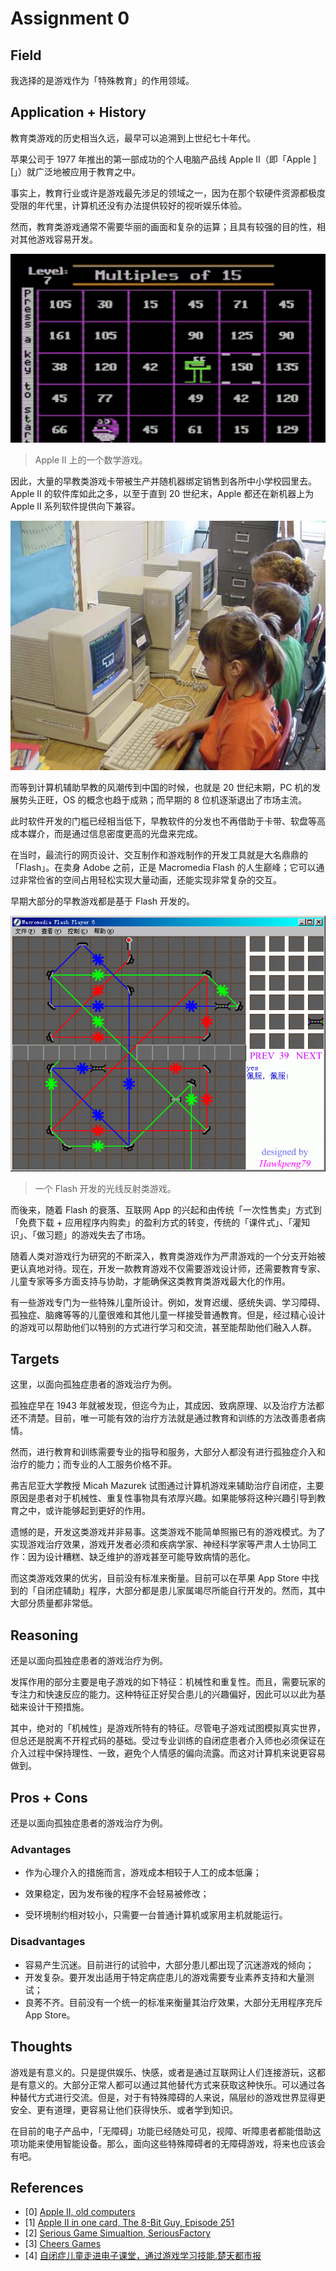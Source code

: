# Assignment 0

## Field 

我选择的是游戏作为「特殊教育」的作用领域。

## Application + History

教育类游戏的历史相当久远，最早可以追溯到上世纪七十年代。

苹果公司于 1977 年推出的第一部成功的个人电脑产品线 Apple II（即「Apple ][」）就广泛地被应用于教育之中。

事实上，教育行业或许是游戏最先涉足的领域之一，因为在那个软硬件资源都极度受限的年代里，计算机还没有办法提供较好的视听娱乐体验。

然而，教育类游戏通常不需要华丽的画面和复杂的运算；且具有较强的目的性，相对其他游戏容易开发。

![image-20200308155615560](submission.assets/image-20200308155615560.png)

> Apple II 上的一个数学游戏。

因此，大量的早教类游戏卡带被生产并随机器绑定销售到各所中小学校园里去。Apple II 的软件库如此之多，以至于直到 20 世纪末，Apple 都还在新机器上为 Apple II 系列软件提供向下兼容。

![image-20200308155419383](submission.assets/image-20200308155419383.png)

而等到计算机辅助早教的风潮传到中国的时候，也就是 20 世纪末期，PC 机的发展势头正旺，OS 的概念也趋于成熟；而早期的 8 位机逐渐退出了市场主流。

此时软件开发的门槛已经相当低下，早教软件的分发也不再借助于卡带、软盘等高成本媒介，而是通过信息密度更高的光盘来完成。

在当时，最流行的网页设计、交互制作和游戏制作的开发工具就是大名鼎鼎的「Flash」。在卖身 Adobe 之前，正是 Macromedia Flash 的人生巅峰；它可以通过非常俭省的空间占用轻松实现大量动画，还能实现非常复杂的交互。

早期大部分的早教游戏都是基于 Flash 开发的。

![Kagami39](submission.assets/Kagami39.png)

> 一个 Flash 开发的光线反射类游戏。

而後来，随着 Flash 的衰落、互联网 App 的兴起和由传统「一次性售卖」方式到「免费下载 + 应用程序内购卖」的盈利方式的转变，传统的「课件式」、「灌知识」、「做习题」的游戏失去了市场。

随着人类对游戏行为研究的不断深入，教育类游戏作为严肃游戏的一个分支开始被更认真地对待。现在，开发一款教育游戏不仅需要游戏设计师，还需要教育专家、儿童专家等多方面支持与协助，才能确保这类教育类游戏最大化的作用。

有一些游戏专门为一些特殊儿童所设计。例如，发育迟缓、感统失调、学习障碍、孤独症、脑瘫等等的儿童很难和其他儿童一样接受普通教育。但是，经过精心设计的游戏可以帮助他们以特别的方式进行学习和交流，甚至能帮助他们融入人群。

## Targets

这里，以面向孤独症患者的游戏治疗为例。

孤独症早在 1943 年就被发现，但迄今为止，其成因、致病原理、以及治疗方法都还不清楚。目前，唯一可能有效的治疗方法就是通过教育和训练的方法改善患者病情。

然而，进行教育和训练需要专业的指导和服务，大部分人都没有进行孤独症介入和治疗的能力；而专业的人工服务价格不菲。

弗吉尼亚大学教授 Micah Mazurek 试图通过计算机游戏来辅助治疗自闭症，主要原因是患者对于机械性、重复性事物具有浓厚兴趣。如果能够将这种兴趣引导到教育之中，或许能够起到更好的作用。

遗憾的是，开发这类游戏并非易事。这类游戏不能简单照搬已有的游戏模式。为了实现游戏治疗效果，游戏开发者必须和疾病学家、神经科学家等严肃人士协同工作：因为设计糟糕、缺乏维护的游戏甚至可能导致病情的恶化。

而这类游戏效果的优劣，目前没有标准来衡量。目前可以在苹果 App Store 中找到的「自闭症辅助」程序，大部分都是患儿家属竭尽所能自行开发的。然而，其中大部分质量都非常低。

## Reasoning

还是以面向孤独症患者的游戏治疗为例。

发挥作用的部分主要是电子游戏的如下特征：机械性和重复性。而且，需要玩家的专注力和快速反应的能力。这种特征正好契合患儿的兴趣偏好，因此可以以此为基础来设计干预措施。

其中，绝对的「机械性」是游戏所特有的特征。尽管电子游戏试图模拟真实世界，但总还是脱离不开程式码的基础。受过专业训练的自闭症患者介入师也必须保证在介入过程中保持理性、一致，避免个人情感的偏向流露。而这对计算机来说更容易做到。

## Pros + Cons

还是以面向孤独症患者的游戏治疗为例。

### Advantages

* 作为心理介入的措施而言，游戏成本相较于人工的成本低廉；

* 效果稳定，因为发布後的程序不会轻易被修改；

* 受环境制约相对较小，只需要一台普通计算机或家用主机就能运行。

### Disadvantages

* 容易产生沉迷。目前进行的试验中，大部分患儿都出现了沉迷游戏的倾向；
* 开发复杂。要开发出适用于特定病症患儿的游戏需要专业素养支持和大量测试；
* 良莠不齐。目前没有一个统一的标准来衡量其治疗效果，大部分无用程序充斥 App Store。

## Thoughts

游戏是有意义的。只是提供娱乐、快感，或者是通过互联网让人们连接游玩，这都是有意义的。大部分正常人都可以通过其他替代方式来获取这种快乐。可以通过各种替代方式进行交流。但是，对于有特殊障碍的人来说，隔层纱的游戏世界显得更安全、更有道理，更容易让他们获得快乐、或者学到知识。

在目前的电子产品中，「无障碍」功能已经随处可见，视障、听障患者都能借助这项功能来使用智能设备。那么，面向这些特殊障碍者的无障碍游戏，将来也应该会有吧。

## References

* [0] [Apple II, old computers](https://oldcomputers.net/appleii.html)
* [1] [Apple II in one card, The 8-Bit Guy, Episode 251](https://www.youtube.com/watch?v=tvZ43JqrvXA)
* [2] [Serious Game Simualtion, SeriousFactory](https://seriousfactory.com/serious-game-simulation/)
* [3] [Cheers Games](https://www.zhihu.com/org/qie-zi-you-xi-cheers)
* [4] [自闭症儿童走进电子课堂，通过游戏学习技能.楚天都市报](http://www.guduzheng.net/2019/06/052608267587.html)